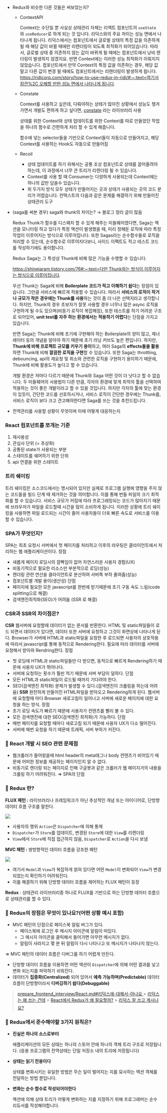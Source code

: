 - Redux와 비슷한 다른 것들은 써보았는지?

  - ContextAPI

    Context는 수단일 뿐 사실상 상태관리 자체는 리액트 컴포넌트의 `useState`와 `useReducer`로 하게 되는 것 입니다.
    리덕스와의 주요 차이는 성능 면에서 나타나게 됩니다. 리덕스에서는 컴포넌트에서 글로벌 상태의 특정 값을 의존하게 될 때 해당 값이 바뀔 때에만 리렌더링이 되도록 최적화가 되어있습니다. 따라서, 글로벌 상태 중 의존하지 않는 값이 바뀌게 될 때에는 컴포넌트에서 낭비 렌더링이 발생하지 않겠지요. 반면 Context에는 이러한 성능 최적화가 이뤄지지 않았습니다. 컴포넌트에서 만약 Context의 특정 값을 의존하는 경우, 해당 값 말고 다른 값이 변경 될 때에도 컴포넌트에서는 리렌더링이 발생하게 됩니다.
    [https://ridicorp.com/story/how-to-use-redux-in-ridi/#:~:text=여기서 잠깐%2C 오해할 만한,성능 면에서 나타나게 됩니다](https://ridicorp.com/story/how-to-use-redux-in-ridi/#:~:text=%EC%97%AC%EA%B8%B0%EC%84%9C%20%EC%9E%A0%EA%B9%90%2C%20%EC%98%A4%ED%95%B4%ED%95%A0%20%EB%A7%8C%ED%95%9C,%EC%84%B1%EB%8A%A5%20%EB%A9%B4%EC%97%90%EC%84%9C%20%EB%82%98%ED%83%80%EB%82%98%EA%B2%8C%20%EB%90%A9%EB%8B%88%EB%8B%A4).

  - Constate

    Context를 사용하고 싶은데, 다뤄야하는 상태가 많아진 상황에서 성능도 챙겨가면서 개발도 편하게 하고 싶다면, [constate](https://github.com/diegohaz/constate) 라는 라이브러리 사용

    상태를 위한 Context와 상태 업데이트를 위한 Context를 따로 만들었던 작업을 하나의 함수로 간편하게 처리 할 수 있게 해줍니다.

    함수에 넣는 selector들을 기반으로 Context들이 자동으로 만들어지고, 해당 Context를 사용하는 Hook도 자동으로 만들어짐

  - Recoil
    - 상태 업데이트를 하기 위해서는 공통 조상 컴포넌트로 상태를 끌어올려야 하는데, 이 과정에서 너무 큰 트리가 리렌더링 될 수 있습니다.
    - Context를 사용 할 때 Consumer는 다양하게 사용되는데 Context에는 하나의 값만 담을수 있습니다.
    - 위 두가지 방식 모두 상태가 만들어지는 곳과 상태가 사용되는 곳의 코드 분리가 어렵습니다.
      컨텍스트의 다음과 같은 문제를 해결하기 위해 만들어진 상태관리 도구

- (saga를 써본 경우) saga와 thunk의 차이는? → 블로그 정리 글이 많음

  Redux Thunk가 함수를 디스패치 할 수 있게 해주는 미들웨어였다면, Saga는 액션을 모니터링 하고 있다가 특정 액션이 발생했을 때, 미리 정해둔 로직에 따라 특정 작업이 이루어지는 방식으로 이루어집니다. 또한 Sagas라는 순수함수들로 로직을 처리할 수 있는데, 순수함수로 이루어지다보니, 사이드 이펙트도 적고 테스트 코드를 작성하기에도 용이합니다.

  Redux Saga는 그 특성상 Thunk에 비해 많은 기능을 수행할 수 있습니다.

  [https://shinejaram.tistory.com/76#:~:text=다만 Thunk와는 방식이,이루어지는 방식으로 이루어집니다](https://shinejaram.tistory.com/76#:~:text=%EB%8B%A4%EB%A7%8C%20Thunk%EC%99%80%EB%8A%94%20%EB%B0%A9%EC%8B%9D%EC%9D%B4,%EC%9D%B4%EB%A3%A8%EC%96%B4%EC%A7%80%EB%8A%94%20%EB%B0%A9%EC%8B%9D%EC%9C%BC%EB%A1%9C%20%EC%9D%B4%EB%A3%A8%EC%96%B4%EC%A7%91%EB%8B%88%EB%8B%A4).

  우선 Thunk는 Saga에 비해 **Boilerplate 코드가 적고 이해하기 쉽다**는 장점이 있습니다. 그만큼 서비스에 빠르게 적용할 수 있습니다. 따라서 **서비스의 로직이 작거나 규모가 작은 경우에는 Thunk를 사용**하는 것이 좀 더 나은 선택지라고 생각합니다. 하지만, Thunk의 경우 초보자가 잘못 사용할 경우 너무나 많은 async 로직을 구현하게 될 수도 있으며(비동기 로직이 복잡해짐), 또한 테스트를 하기 어려운 구조로 되어있어, **unit test를 자주 하는 환경에서는 적용하기 어렵다**는 단점을 가지고 있습니다.

  반면 Saga는 Thunk에 비해 초기에 구현해야 하는 Boilerplate의 양이 많고, 제너레이터 등의 개념을 알아야 하기 때문에 초기 러닝 커브도 높은 편입니다. 하지만, **Thunk에 비해 프로젝트 규모를 키우기 용이**하고, 여러 Saga의 **effects들을 활용**하면 Thunk에 비해 **깔끔한 로직을 구현**할 수 있습니다. 또한 Saga는 throttling, debouncing, api의 재요청 및 취소와 관련한 로직을 구현하기 용이하기 때문에, Thunk에 비해 활용도가 높다고 할 수 있습니다.

  개발 환경은 저마다 다르기 때문에 Thunk와 Saga 어떤 것이 더 낫다고 할 수 없습니다. 두 미들웨어의 사용법이 다른 만큼, 각자의 환경에 맞게 최적의 툴을 선택하여 적용하는 것이 좋은 개발이라고 할 수 있을 것입니다. 하지만 각자의 툴에 맞는 환경이 있듯이, 간단한 코드를 선호하시거나, 서비스 로직이 간단한 경우에는 Thunk를, 서비스 로직이 보다 크고 견고해야한다면 Saga를 쓰는 것을 추천드립니다.

- 전역관리를 사용할 상황이 무엇이며 이때 어떻게 대응하는지

### React 컴포넌트를 쪼개는 기준

1. 재사용성
2. 관심사 단위 (= 추상화)
3. 공통된 state가 사용되는 부분
4. 스테이트를 쉐어하기 위한 단위
5. api 연결을 위한 스테이트

### 트리 쉐이킹

트리 쉐이킹은 소스코드에서는 명시되어 있지만 실제로 프로그램 실행에 영향을 주지 않는 코드들을 빌드 단계 때 제거하는 것을 의미합니다. 이를 통해 번들 파일의 크기 최적화를 할 수 있습니다. 서비스 규모가 커짐에 따라 프로그래밍되는 코드가 많아지기 때문에 브라우저가 파일을 로드할때 시간을 많이 소비하게 됩니다. 이러한 상황에 트리 쉐이킹을 사용하면 파일 로드되는 시간이 줄어 사용자들이 더욱 빠른 속도로 서비스를 이용할 수 있습니다.

### SPA가 무엇인지?

SPA는 최초 요청시 서버에서 첫 페이지를 처리하고 이후의 라우팅은 클라이언트에서 처리하는 웹 애플리케이션이다.
장점

- 새롭게 페이지 로딩시의 깜빡임이 없어 자연스러운 사용자 경험(UX)
- 비동기적으로 필요한 리소스만 부분적으로 로딩(성능)
- 렌더링 관련 연산을 클라이언트로 분산하여 서버쪽 부하 줄여줌(성능)
- 컴포넌트별 개발 용이(생산성)
  단점
- 페이지에 필요한 모든 javascript를 한번에 받기때문에 초기 구동 속도 느림(code splitting으로 해결)
- 검색엔진최적화(SEO)가 어려움 (SSR 로 해결)

### CSR과 SSR의 차이점은?

**CSR**
웹서버에 요청할때 데이터가 없는 문서를 반환한다. HTML 및 static파일들이 로드 되면서 데이터가 있다면, 데이터 또한 서버에 요청하고 그것이 화면상에 나타나게 된다. Browser가 서버에 HTML과 static파일을 요청한 후 로드되면 사용자의 상호작용에 따라서 javascript를 통해 동적으로 Rendering한다. 필요에 따라 데이터를 서버에 요청해서 받아와 Rendring한다.
장점

- 첫 로딩에 HTML과 static파일들만 다 받으면, 동적으로 빠르게 Rendering하기 때문에 사용자 UX가 뛰어나다.
- 서버에 요청하는 횟수가 훨씬 적기 때문에 서버 부담이 덜하다.
  단점
- 모든 HTML과 static파일이 로드될 때까지 기다려야 한다.
- SEO(검색엔진 최적화) 문제가 발생할 수 있다.(검색엔진이 크롤링을 하는데 어려움)
  **SSR**
  완전하게 만들어진 HTML파일을 받아오고 Rendering하게 된다.
  웹서버에 요청할때 마다 Browser 새로고침이 일어나고 서버에 새로운 페이지에 대한 요청을 하는 방식.
  장점
- 초기 로딩 속도가 빠르기 때문에 사용자가 컨텐츠를 빨리 볼 수 있다.
- 모든 검색엔진에 대한 SEO(검색엔진 최적화)가 가능하다.
  단점
- 매번 페이지를 요청할 때마다 새로고침 되기 때문에 사용자 UX가 다소 떨어진다.
- 서버에 매번 요청을 하기 때문에 트래픽, 서버 부하가 커진다.

### 🔸 React 개발 시 SEO 관련 문제점

- 웹크롤러가 들어왔을때 html header의 meta태그나 body 컨텐츠가 비어있기 때문에 어떠한 정보를 제공하는 페이지인지 알 수 없다.
- 비동기로 렌더링 되는 페이지로 인해 구글봇과 같은 크롤러가 웹 페이지가의 내용을 크롤링 하기 어려워진다. ⇒ SPA의 단점

### 🔸 Redux 란?

**FLUX 패턴 :** 라이브러리나 프레임워크가 아닌 추상적인 개념 또는 아이디어로, 단방향 데이터 흐름 구조를 말한다.

![](https://github.com/junh0328/prepare_frontend_interview/raw/main/images/flux1.PNG)

- 사용자의 행위 `Action`은 `Dispatcher`에 의해 통제
- `Dispatcher`가 `Store`를 업데이트, 변경된 `Store`에 대한 `View`를 리렌더링
- `View`에서 `Store`에 직접 접근하지 않음, `Dispatcher`로 `Action`을 다시 보냄

**MVC 패턴 :** 쌍방향적인 데이터 흐름을 강조한 패턴

![](https://github.com/junh0328/prepare_frontend_interview/raw/main/images/mvc1.PNG)

- 여기서 `Model`과 `View`가 복잡하게 얽혀 있다면 어떤 `Model`이 변화되어 `View`가 변경되었는지 확인하기 어려워진다.
- 이를 해결하기 위해 단방향 데이터 흐름을 제어하는 FLUX 패턴이 등장

**Redux** : 상태관리 라이브러리중 하나로 FLUX를 기반으로 하는 단방향 데이터 흐름으로 상태관리를 할 수 있다.

### 🔸 Redux의 장점은 무엇이 있나요?(어떤 상황 예시 포함)

- MVC 패턴의 단점으로 페이스북 알림 버그가 있다.
  - 페이스북에 로그인 후 메시지 아이콘에 알림이 떠있다.
  - 그 메시지 아이콘을 클릭해서 들어가면 아무런 메시지가 없다.
  - 알림이 사라지고 몇 분 뒤 알림이 다시 나타나고 또 메시지가 나타나지 않는다.

⇒ MVC 패턴의 데이터 흐름은 디버그를 하기 어렵게 만든다.

- 단방향 데이터 흐름을 이용하면 어떤 액션이 `Dispatcher`에 의해 어떤 결과를 낳고 변화 되는지를 파악하기 쉬워진다.
- 데이터가 **집중화(Centralized)** 되어 있어서 **예측 가능하며(Predictable)** 데이터 흐름이 단방향이라서 **디버깅하기 쉽다(Debuggable)**

> [prepare_frontend_interview/React.md#리덕스에-대해서-아나요 ](https://github.com/junh0328/prepare_frontend_interview/blob/main/React.md#%EB%A6%AC%EB%8D%95%EC%8A%A4%EC%97%90-%EB%8C%80%ED%95%B4%EC%84%9C-%EC%95%84%EB%82%98%EC%9A%94) > [리덕스는 왜 쓰는 건데](https://wooder2050.medium.com/%EB%A6%AC%EB%8D%95%EC%8A%A4-redux-%EB%8A%94-%EC%99%9C-%EC%93%B0%EB%8A%94-%EA%B1%B4%EB%8D%B0-2eaafce30f27) ⚡
> [React에서 Redux가 왜 필요할까?](https://devlog-h.tistory.com/26) > [리덕스 잘 쓰고 계시나요?](https://ridicorp.com/story/how-to-use-redux-in-ridi/)

### 🔸 Redux에서 준수해야할 3가지 원칙은?

- **진실은 하나의 소스로부터**

  애플리케이션의 모든 상태는 하나의 스토어 안에 하나의 객체 트리 구조로 저장됩니다.
  (응용 프로그램의 전역상태는 단일 저장소 내의 트리에 저장됩니다)

- **상태는 읽기 전용이다**

  상태를 변화시키는 유일한 방법은 무슨 일이 벌어지는 지를 묘사하는 액션 객체를 전달하는 방법 뿐입니다.

- **변화는 순수 함수로 작성되어야한다**

  액션에 의해 상태 트리가 어떻게 변화하는 지를 지정하기 위해 프로그래머는 순수 리듀서를 작성해야합니다.
